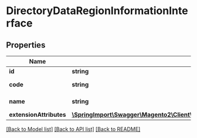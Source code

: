 # DirectoryDataRegionInformationInterface

## Properties
Name | Type | Description | Notes
------------ | ------------- | ------------- | -------------
**id** | **string** | Region id | 
**code** | **string** | Region code | 
**name** | **string** | Region name | 
**extensionAttributes** | [**\SpringImport\Swagger\Magento2\Client\Model\DirectoryDataRegionInformationExtensionInterface**](DirectoryDataRegionInformationExtensionInterface.md) |  | [optional] 

[[Back to Model list]](../README.md#documentation-for-models) [[Back to API list]](../README.md#documentation-for-api-endpoints) [[Back to README]](../README.md)



